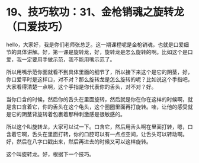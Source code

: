 # 19、技巧软功：31、金枪销魂之旋转龙（口爱技巧）

hello，大家好，我是你们老师张总芝。这一期课程呢是金枪销魂，也就是口爱细节的具体讲解。好，第一课是旋转龙，好，旋转龙是怎么旋转的啊。比如这个是口爱，我一定要用手做示范，我不能用嘴示范了。

所以用嘴示范你面就看不到具体里面的细节了，所以接下来这个是它的阴茎，好，你口爱平时是这样口，对不对？那么旋转龙是怎么旋转的呢？比如说这个手指吧，大家看得清楚一点啊，这个手指是你代表你的舌头，对不对？好。

当你口含的时候，然后你的舌头在里面旋转，然后就是你在你在这样的时候啊，就是含口含着它，你的舌头在这个龟头，这个圈圈里面再打旋转。哇，让他的感受就是它的阴茎背旋转着包裹着那种刺激感是很敏感的。

所以这个叫旋转龙，大家可以试一下。口含它，然后用舌头啊在里面打转，嗯，口含着它啊，舌头在里面打转，你的口腔可以有一点点空间，让舌头可以转动啊。好，然后在八字口戳出来，然后再进去的时候又可以这样旋转。

这个叫旋转龙。好，根据下一个技巧。